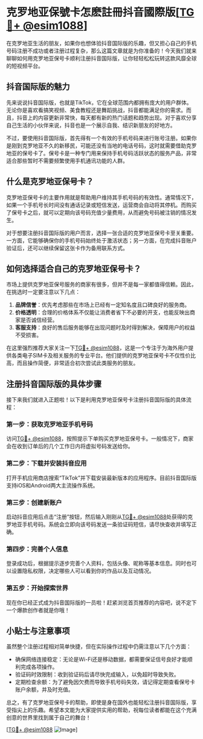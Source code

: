 # 克罗地亚保號卡怎麽註冊抖音國際版[[TG💪+ @esim1088](https://t.me/s/esim1088)]

在克罗地亚生活的朋友，如果你也想体验抖音国际版的乐趣，但又担心自己的手机号码注册不成功或者注册过程复杂，那么这篇文章就是为你准备的！今天我们就来聊聊如何用克罗地亚保号卡顺利注册抖音国际版，让你轻轻松松玩转这款风靡全球的短视频平台。

## 抖音国际版的魅力

先来说说抖音国际版，也就是TikTok，它在全球范围内都拥有庞大的用户群体。无论你是喜欢看搞笑视频、美食教程还是舞蹈挑战，抖音都能满足你的需求。而且，抖音上的内容更新非常快，每天都有新的热门话题和趋势出现。对于喜欢分享自己生活的小伙伴来说，抖音也是一个展示自我、结识新朋友的好地方。

不过，要使用抖音国际版，首先得有一个有效的手机号码来进行账号注册。如果你是刚到克罗地亚不久的新移民，可能还没有当地的电话号码，这时就需要借助克罗地亚的保号卡了。保号卡是一种专门用来保持手机号码活跃状态的服务产品，非常适合那些暂时不需要频繁使用手机通讯功能的人群。

## 什么是克罗地亚保号卡？

克罗地亚保号卡的主要作用就是帮助用户维持其手机号码的有效性。通常情况下，如果一个手机号长时间没有通话记录或短信发送，运营商会自动将其停机。而购买了保号卡之后，就可以定期向该号码充值少量费用，从而避免号码被注销的情况发生。

对于想要注册抖音国际版的用户而言，选择一张合适的克罗地亚保号卡至关重要。一方面，它能够确保你的手机号码始终处于激活状态；另一方面，在完成抖音账户验证后，还可以继续保留这张卡作为备用联系方式。

## 如何选择适合自己的克罗地亚保号卡？

市场上提供克罗地亚保号服务的商家有很多，但并不是每一家都值得信赖。因此，在挑选时一定要注意以下几点：

1. **品牌信誉**：优先考虑那些在市场上已经有一定知名度且口碑良好的服务商。
2. **价格透明**：合理的价格体系不仅能让消费者省下不必要的开支，也能反映出商家是否诚信经营。
3. **客服支持**：良好的售后服务能够在出现问题时及时得到解决，保障用户的权益不受损害。

在这里强烈推荐大家关注一下[TG💪+ @esim1088](https://t.me/s/esim1088)，这是一个专注于为海外用户提供各类电子SIM卡及相关服务的专业平台。他们提供的克罗地亚保号卡不仅性价比高，而且操作简便，非常适合初次尝试此类服务的朋友。

## 注册抖音国际版的具体步骤

接下来我们就进入正题啦！以下是利用克罗地亚保号卡注册抖音国际版的具体流程：

### 第一步：获取克罗地亚手机号码
访问[TG💪+ @esim1088](https://t.me/s/esim1088)，按照提示下单购买克罗地亚保号卡。一般情况下，商家会在收到订单后的几个工作日内将虚拟号码发送给你。

### 第二步：下载并安装抖音应用
打开手机应用商店搜索“TikTok”并下载安装最新版本的应用程序。目前抖音国际版支持iOS和Android两大主流操作系统。

### 第三步：创建新账户
启动抖音应用后点击“注册”按钮，然后输入刚刚从[TG💪+ @esim1088](https://t.me/s/esim1088)处获得的克罗地亚手机号码。系统会立即向该号码发送一条验证码短信，请尽快查收并填写正确。

### 第四步：完善个人信息
登录成功后，根据提示逐步完善个人资料，包括头像、昵称等基本信息。同时也可以设置隐私权限，决定哪些人可以看到你的作品以及互动情况。

### 第五步：开始探索世界
现在你已经正式成为抖音国际版的一员啦！赶紧浏览首页推荐的内容吧，说不定下一个爆款创作者就是你哦！

## 小贴士与注意事项

虽然整个注册过程相对简单快捷，但在实际操作过程中仍需注意以下几个方面：

- 确保网络连接稳定：无论是Wi-Fi还是移动数据，都需要保证信号良好才能顺利完成各项操作。
- 验证码时效限制：收到验证码后请尽快完成输入，以免超时导致失败。
- 定期检查余额：为了避免因欠费而导致手机号码失效，请记得定期查看保号卡账户余额，并及时充值。

总之，有了克罗地亚保号卡的帮助，即使是身在国外也能轻松注册抖音国际版，享受指尖上的乐趣。希望本文能为大家提供实用的帮助，祝每位读者都能在这个充满创意的世界里找到属于自己的舞台！

[[TG💪+ @esim1088](https://t.me/s/esim1088) ![Image](https://i.postimg.cc/4NQfJmqS/Snipaste-2025-05-13-00-14-12.png)]